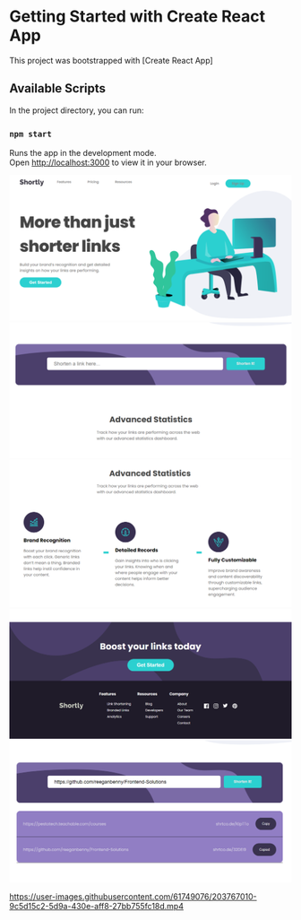 # Getting Started with Create React App

This project was bootstrapped with [Create React App]

## Available Scripts

In the project directory, you can run:

### `npm start`

Runs the app in the development mode.\
Open [http://localhost:3000](http://localhost:3000) to view it in your browser.

![plot](./screens/screen1.png)
![plot](./screens/screen2.png)
![plot](./screens/screen3.png)
![plot](./screens/screen4.png)
![plot](./screens/screen5.png)

https://user-images.githubusercontent.com/61749076/203767010-9c5d15c2-5d9a-430e-aff8-27bb755fc18d.mp4
